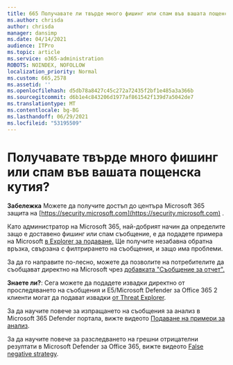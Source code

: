 ```yaml
---
title: 665 Получавате ли твърде много фишинг или спам във вашата пощенска кутия?
ms.author: chrisda
author: chrisda
manager: dansimp
ms.date: 04/14/2021
audience: ITPro
ms.topic: article
ms.service: o365-administration
ROBOTS: NOINDEX, NOFOLLOW
localization_priority: Normal
ms.custom: 665,2578
ms.assetid: ''
ms.openlocfilehash: d5db78a8427c45c272a72435f2bf1e485a3a366b
ms.sourcegitcommit: d6b1e4c843206d1977af861542f139d7a5042de7
ms.translationtype: MT
ms.contentlocale: bg-BG
ms.lasthandoff: 06/29/2021
ms.locfileid: "53195509"
---
```

# <a name="are-you-receiving-too-much-phish-or-spam-in-your-mailbox"></a>Получавате твърде много фишинг или спам във вашата пощенска кутия?

**Забележка** Можете да получите достъп до центъра Microsoft 365 защита на [https://security.microsoft.com](https://security.microsoft.com) .

Като администратор на Microsoft 365, най-добрият начин да определите защо е доставено фишинг или спам съобщение, е да подадете примера на Microsoft [в Explorer за подаване.](https://security.microsoft.com/reportsubmission) Ще получите незабавна обратна връзка, свързана с филтрирането на съобщения, и защо има проблеми.

За да го направите по-лесно, можете да позволите на потребителите да съобщават директно на Microsoft чрез [добавката "Съобщение за отчет".](https://appsource.microsoft.com/product/office/WA104381180?src=office&tab=Overview)

**Знаете ли?**: Сега можете да [](https://security.microsoft.com/messagetrace) подадете извадки директно от проследяването на съобщения и E5/Microsoft Defender за Office 365 2 клиенти могат да подават извадки [от Threat Explorer](/microsoft-365/security/office-365-security/threat-explorer).

За да научите повече за изпращането на съобщения за анализ в Microsoft 365 Defender портала, вижте видеото [Подаване на примери за анализ](https://go.microsoft.com/fwlink/?linkid=2166435).

За да научите повече за разследването на грешни отрицателни резултати в Microsoft Defender за Office 365, вижте видеото [False negative strategy](https://go.microsoft.com/fwlink/?linkid=2166434).
